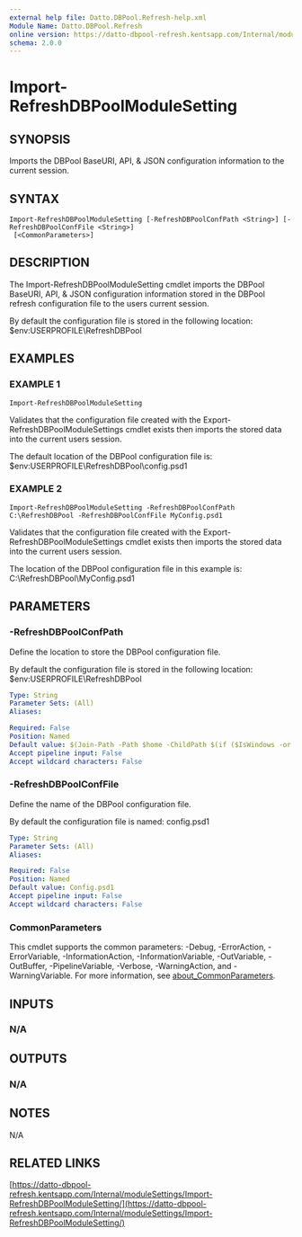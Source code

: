 ```yaml
---
external help file: Datto.DBPool.Refresh-help.xml
Module Name: Datto.DBPool.Refresh
online version: https://datto-dbpool-refresh.kentsapp.com/Internal/moduleSettings/Import-RefreshDBPoolModuleSetting/
schema: 2.0.0
---
```


# Import-RefreshDBPoolModuleSetting

## SYNOPSIS
Imports the DBPool BaseURI, API, & JSON configuration information to the current session.

## SYNTAX

```
Import-RefreshDBPoolModuleSetting [-RefreshDBPoolConfPath <String>] [-RefreshDBPoolConfFile <String>]
 [<CommonParameters>]
```

## DESCRIPTION
The Import-RefreshDBPoolModuleSetting cmdlet imports the DBPool BaseURI, API, & JSON configuration
information stored in the DBPool refresh configuration file to the users current session.

By default the configuration file is stored in the following location:
    $env:USERPROFILE\RefreshDBPool

## EXAMPLES

### EXAMPLE 1
```
Import-RefreshDBPoolModuleSetting
```

Validates that the configuration file created with the Export-RefreshDBPoolModuleSettings cmdlet exists
then imports the stored data into the current users session.

The default location of the DBPool configuration file is:
    $env:USERPROFILE\RefreshDBPool\config.psd1

### EXAMPLE 2
```
Import-RefreshDBPoolModuleSetting -RefreshDBPoolConfPath C:\RefreshDBPool -RefreshDBPoolConfFile MyConfig.psd1
```

Validates that the configuration file created with the Export-RefreshDBPoolModuleSettings cmdlet exists
then imports the stored data into the current users session.

The location of the DBPool configuration file in this example is:
    C:\RefreshDBPool\MyConfig.psd1

## PARAMETERS

### -RefreshDBPoolConfPath
Define the location to store the DBPool configuration file.

By default the configuration file is stored in the following location:
    $env:USERPROFILE\RefreshDBPool

```yaml
Type: String
Parameter Sets: (All)
Aliases:

Required: False
Position: Named
Default value: $(Join-Path -Path $home -ChildPath $(if ($IsWindows -or $PSEdition -eq 'Desktop'){"RefreshDBPool"}else{".RefreshDBPool"}) )
Accept pipeline input: False
Accept wildcard characters: False
```

### -RefreshDBPoolConfFile
Define the name of the DBPool configuration file.

By default the configuration file is named:
    config.psd1

```yaml
Type: String
Parameter Sets: (All)
Aliases:

Required: False
Position: Named
Default value: Config.psd1
Accept pipeline input: False
Accept wildcard characters: False
```

### CommonParameters
This cmdlet supports the common parameters: -Debug, -ErrorAction, -ErrorVariable, -InformationAction, -InformationVariable, -OutVariable, -OutBuffer, -PipelineVariable, -Verbose, -WarningAction, and -WarningVariable. For more information, see [about_CommonParameters](http://go.microsoft.com/fwlink/?LinkID=113216).

## INPUTS

### N/A
## OUTPUTS

### N/A
## NOTES
N/A

## RELATED LINKS

[https://datto-dbpool-refresh.kentsapp.com/Internal/moduleSettings/Import-RefreshDBPoolModuleSetting/](https://datto-dbpool-refresh.kentsapp.com/Internal/moduleSettings/Import-RefreshDBPoolModuleSetting/)

